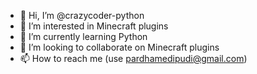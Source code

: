 - 👋 Hi, I’m @crazycoder-python
- 👀 I’m interested in Minecraft plugins
- 🌱 I’m currently learning Python
- 💞️ I’m looking to collaborate on Minecraft plugins
- 📫 How to reach me (use pardhamedipudi@gmail.com)

<!---
crazycoder-python/crazycoder-python is a ✨ special ✨ repository because its `README.md` (this file) appears on your GitHub profile.
You can click the Preview link to take a look at your changes.
--->
